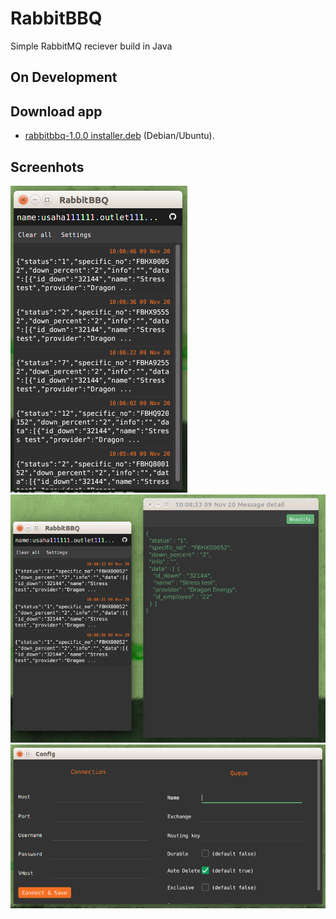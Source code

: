 # RabbitBBQ
  Simple RabbitMQ reciever build in Java

## On Development

## Download app 
  - [rabbitbbq-1.0.0 installer.deb](https://github.com/rizalmf/RabbitBBQ/blob/master/out/rabbitbbq-1.0.0%20installer.deb) (Debian/Ubuntu).

## Screenhots
![1](1.png)
![2](2.png)
![3](3.png)
